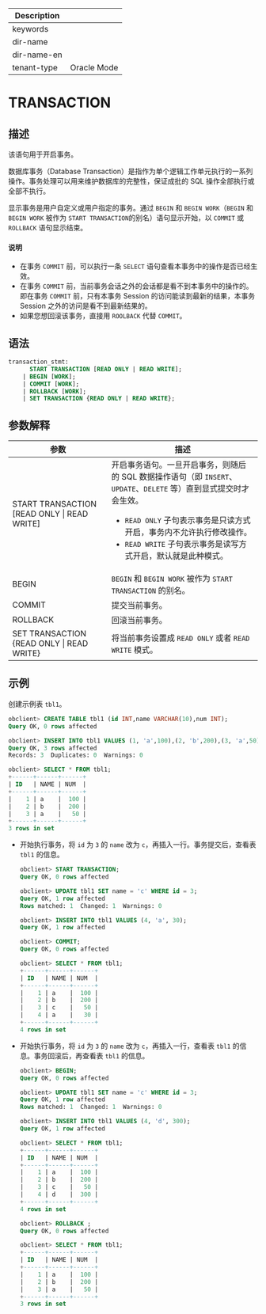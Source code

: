 | Description   |                 |
|---------------|-----------------|
| keywords      |                 |
| dir-name      |                 |
| dir-name-en   |                 |
| tenant-type   | Oracle Mode     |

# TRANSACTION

## 描述

该语句用于开启事务。

数据库事务（Database Transaction）是指作为单个逻辑工作单元执行的一系列操作。事务处理可以用来维护数据库的完整性，保证成批的 SQL 操作全部执行或全部不执行。

显示事务是用户自定义或用户指定的事务。通过 `BEGIN` 和 `BEGIN WORK`（`BEGIN` 和 `BEGIN WORK` 被作为 `START TRANSACTION`的别名）语句显示开始，以 `COMMIT` 或 `ROLLBACK` 语句显示结束。
  <main id="notice" type='explain'>
    <h4>说明</h4>
    <ul>
    <li>在事务 <code>COMMIT</code> 前，可以执行一条 <code>SELECT</code> 语句查看本事务中的操作是否已经生效。</li>
    <li>在事务 <code>COMMIT</code> 前，当前事务会话之外的会话都是看不到本事务中的操作的。即在事务 <code>COMMIT</code> 前，只有本事务 Session 的访问能读到最新的结果，本事务 Session 之外的访问是看不到最新结果的。</li>
    <li>如果您想回滚该事务，直接用 <code>ROOLBACK</code> 代替 <code>COMMIT</code>。</li>
    </ul>
  </main>

## 语法

```sql
transaction_stmt:
      START TRANSACTION [READ ONLY | READ WRITE];
    | BEGIN [WORK];
    | COMMIT [WORK];
    | ROLLBACK [WORK];
    | SET TRANSACTION {READ ONLY | READ WRITE};
```

## 参数解释

|                      参数                       |                                                                                                                                 描述                                                                                                                                 |
|-----------------------------------------------|--------------------------------------------------------------------------------------------------------------------------------------------------------------------------------------------------------------------------------------------------------------------|
| START TRANSACTION \[READ ONLY \| READ WRITE\] | 开启事务语句。一旦开启事务，则随后的 SQL 数据操作语句（即 `INSERT`、`UPDATE`、`DELETE` 等）直到显式提交时才会生效。 <ul><li> `READ ONLY` 子句表示事务是只读方式开启，事务内不允许执行修改操作。   </li><li> `READ WRITE` 子句表示事务是读写方式开启，默认就是此种模式。</li></ul>    |
| BEGIN                                         | `BEGIN` 和 `BEGIN WORK` 被作为 `START TRANSACTION` 的别名。                                                                                                                                                                                                                |
| COMMIT                                        | 提交当前事务。                                                                                                                                                                                                                                                            |
| ROLLBACK                                      | 回滚当前事务。                                                                                                                                                                                                                                                            |
| SET TRANSACTION {READ ONLY \| READ WRITE}     | 将当前事务设置成 `READ ONLY` 或者 `READ WRITE` 模式。                                                                                                                                                                                                                           |

## 示例

创建示例表 `tbl1`。

```sql
obclient> CREATE TABLE tbl1 (id INT,name VARCHAR(10),num INT);
Query OK, 0 rows affected

obclient> INSERT INTO tbl1 VALUES (1, 'a',100),(2, 'b',200),(3, 'a',50);
Query OK, 3 rows affected
Records: 3  Duplicates: 0  Warnings: 0

obclient> SELECT * FROM tbl1;
+------+------+------+
| ID   | NAME | NUM  |
+------+------+------+
|    1 | a    |  100 |
|    2 | b    |  200 |
|    3 | a    |   50 |
+------+------+------+
3 rows in set
```

* 开始执行事务，将 `id` 为 `3` 的 `name` 改为 `c`，再插入一行。事务提交后，查看表 `tbl1` 的信息。

  ```sql
  obclient> START TRANSACTION;
  Query OK, 0 rows affected

  obclient> UPDATE tbl1 SET name = 'c' WHERE id = 3;
  Query OK, 1 row affected
  Rows matched: 1  Changed: 1  Warnings: 0

  obclient> INSERT INTO tbl1 VALUES (4, 'a', 30);
  Query OK, 1 row affected

  obclient> COMMIT;
  Query OK, 0 rows affected

  obclient> SELECT * FROM tbl1;
  +------+------+------+
  | ID   | NAME | NUM  |
  +------+------+------+
  |    1 | a    |  100 |
  |    2 | b    |  200 |
  |    3 | c    |   50 |
  |    4 | a    |   30 |
  +------+------+------+
  4 rows in set
  ```

* 开始执行事务，将 `id` 为 `3` 的 `name` 改为 `c`，再插入一行，查看表 `tbl1` 的信息。事务回滚后，再查看表 `tbl1` 的信息。

  ```sql
  obclient> BEGIN;
  Query OK, 0 rows affected

  obclient> UPDATE tbl1 SET name = 'c' WHERE id = 3;
  Query OK, 1 row affected
  Rows matched: 1  Changed: 1  Warnings: 0

  obclient> INSERT INTO tbl1 VALUES (4, 'd', 300);
  Query OK, 1 row affected

  obclient> SELECT * FROM tbl1;
  +------+------+------+
  | ID   | NAME | NUM  |
  +------+------+------+
  |    1 | a    |  100 |
  |    2 | b    |  200 |
  |    3 | c    |   50 |
  |    4 | d    |  300 |
  +------+------+------+
  4 rows in set

  obclient> ROLLBACK ;
  Query OK, 0 rows affected

  obclient> SELECT * FROM tbl1;
  +------+------+------+
  | ID   | NAME | NUM  |
  +------+------+------+
  |    1 | a    |  100 |
  |    2 | b    |  200 |
  |    3 | a    |   50 |
  +------+------+------+
  3 rows in set
  ```
